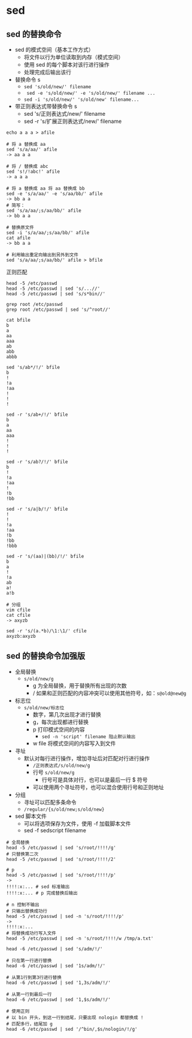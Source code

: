 # sed

## sed 的替换命令
* sed 的模式空间（基本工作方式）
  * 将文件以行为单位读取到内存（模式空间）
  * 使用 sed 的每个脚本对该行进行操作
  * 处理完成后输出该行
* 替换命令 s
  * ``` sed 's/old/new/' filename ```
  * ``` sed -e 's/old/new/' -e 's/old/new/' filename ...```
  * ``` sed -i 's/old/new/' 's/old/new' filename... ```
* 带正则表达式带替换命令 s
  * sed 's/正则表达式/new/' filename
  * sed -r 's/扩展正则表达式/new/' filename

```
echo a a a > afile

# 将 a 替换成 aa
sed 's/a/aa/' afile
-> aa a a

# 将 / 替换成 abc
sed 's!/!abc!' afile
-> a a a

# 将 a 替换成 aa 将 aa 替换成 bb
sed -e 's/a/aa/' -e 's/aa/bb/' afile
-> bb a a
# 简写：
sed 's/a/aa/;s/aa/bb/' afile
-> bb a a

# 替换原文件
sed -i 's/a/aa/;s/aa/bb/' afile
cat afile
-> bb a a

# 利用输出重定向输出到另外到文件
sed 's/a/aa/;s/aa/bb/' afile > bfile
```

正则匹配
```
head -5 /etc/passwd
head -5 /etc/passwd | sed 's/...//'
head -5 /etc/passwd | sed 's/s*bin//'

grep root /etc/passwd
grep root /etc/passwd | sed 's/^root//'

cat bfile
b
a
aa
aaa
ab
abb
abbb

sed 's/ab*/!/' bfile
b
!
!a
!aa
!
!
!

sed -r 's/ab+/!/' bfile
b
a
aa
aaa
!
!
!

sed -r 's/ab?/!/' bfile
b
!
!a
!aa
!
!b
!bb

sed -r 's/a|b/!/' bfile
!
!
!a
!aa
!b
!bb
!bbb

sed -r 's/(aa)|(bb)/!/' bfile
b
a
!
!a
ab
a!
a!b

# 分组
vim cfile
cat cfile
-> axyzb

sed -r 's/(a.*b)/\1:\1/' cfile
axyzb:axyzb
```

## sed 的替换命令加强版
* 全局替换
  * ``` s/old/new/g ```
    * g 为全局替换，用于替换所有出现的次数
    * / 如果和正则匹配的内容冲突可以使用其他符号，如：``` s@old@new@g ``` 
* 标志位
  * ``` s/old/new/标志位 ```
    * 数字，第几次出现才进行替换
    * g，每次出现都进行替换
    * p 打印模式空间的内容
      * ``` sed -n 'script' filename 阻止默认输出 ```
    * w file 将模式空间的内容写入到文件
* 寻址
  * 默认对每行进行操作，增加寻址后对匹配对行进行操作
    * ``` /正则表达式/s/old/new/g ```
    * 行号 ``` s/old/new/g ```
      * 行号可是具体对行，也可以是最后一行 $ 符号
    * 可以使用两个寻址符号，也可以混合使用行号和正则地址
* 分组
  * 寻址可以匹配多条命令
  * ``` /regular/{s/old/new;s/old/new} ```
* sed 脚本文件
  * 可以将选项保存为文件，使用 -f 加载脚本文件
  * sed -f sedscript filename

```
# 全局替换
head -5 /etc/passwd | sed 's/root/!!!!/g'
# 只替换第二次
head -5 /etc/passwd | sed 's/root/!!!!/2'

# p
head -5 /etc/passwd | sed 's/root/!!!!/p'
->
!!!!:x:... # sed 标准输出
!!!!:x:... # p 完成替换后输出

# n 控制不输出
# 只输出替换成功行
head -5 /etc/passwd | sed -n 's/root/!!!!/p'
->
!!!!:x:...
# 将替换成功行写入文件
head -5 /etc/passwd | sed -n 's/root/!!!!/w /tmp/a.txt'
```

```
head -6 /etc/passwd | sed 's/adm/!/'

# 只在第一行进行替换
head -6 /etc/passwd | sed '1s/adm/!/'

# 从第1行到第3行进行替换
head -6 /etc/passwd | sed '1,3s/adm/!/'

# 从第一行到最后一行
head -6 /etc/passwd | sed '1,$s/adm/!/'

# 使用正则
# 以 bin 开头，到这一行到结尾，只要出现 nologin 都替换成 ! 
# 匹配多行，结尾加 g
head -6 /etc/passwd | sed '/^bin/,$s/nologin/!/g'
```